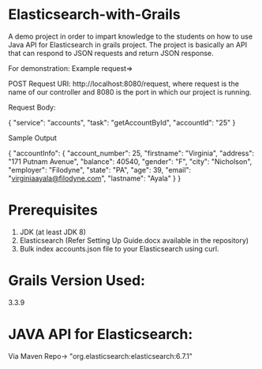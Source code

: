 # Elasticsearch-with-Grails

A demo project in order to impart knowledge to the students on how to use Java API for Elasticsearch in grails project.
The project is basically an API that can respond to JSON requests and return JSON response.

For demonstration: Example request=>

POST Request URI: http://localhost:8080/request, where request is the name of our controller and 8080 is the port in which our project is running.

Request Body:

{
  "service": "accounts",
  "task": "getAccountById",
  "accountId": "25"
}

Sample Output

{
    "accountInfo": {
        "account_number": 25,
        "firstname": "Virginia",
        "address": "171 Putnam Avenue",
        "balance": 40540,
        "gender": "F",
        "city": "Nicholson",
        "employer": "Filodyne",
        "state": "PA",
        "age": 39,
        "email": "virginiaayala@filodyne.com",
        "lastname": "Ayala"
    }
}

# Prerequisites
1. JDK (at least JDK 8)
2. Elasticsearch (Refer Setting Up Guide.docx available in the repository)
3. Bulk index accounts.json file to your Elasticsearch using curl.

# Grails Version Used: 
3.3.9

# JAVA API for Elasticsearch: 
Via Maven Repo-> "org.elasticsearch:elasticsearch:6.7.1"
